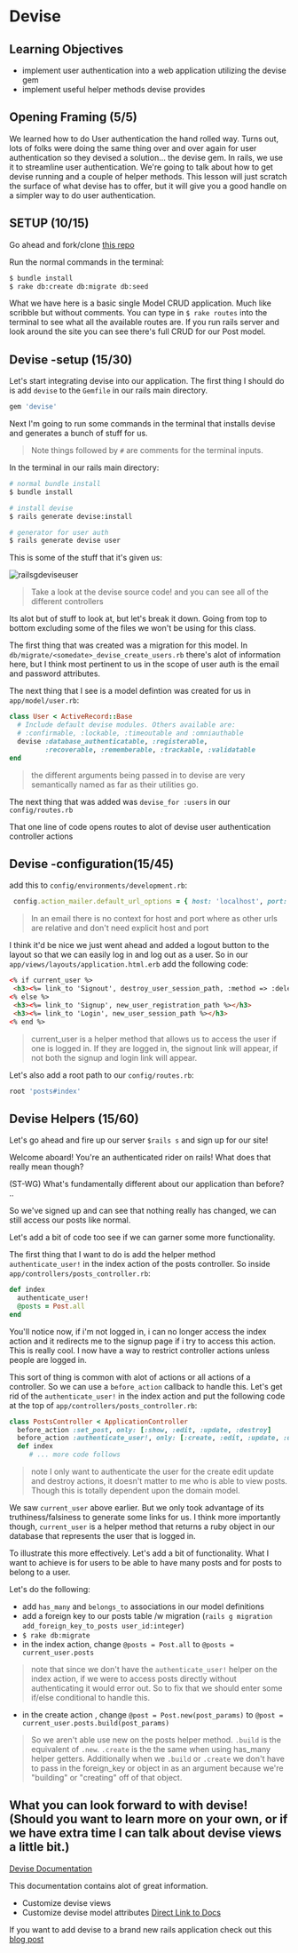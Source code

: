 # Devise

## Learning Objectives
- implement user authentication into a web application utilizing the devise gem
- implement useful helper methods devise provides

## Opening Framing (5/5)

We learned how to do User authentication the hand rolled way. Turns out, lots of folks were doing the same thing over and over again for user authentication so they devised a solution... the devise gem. In rails, we use it to streamline user authentication. We're going to talk about how to get devise running and a couple of helper methods. This lesson will just scratch the surface of what devise has to offer, but it will give you a good handle on a simpler way to do user authentication.

## SETUP (10/15)

Go ahead and fork/clone [this repo](https://github.com/ga-dc/devise_blog/tree/starter)

Run the normal commands in the terminal:

```bash
$ bundle install
$ rake db:create db:migrate db:seed
```

What we have here is a basic single Model CRUD application. Much like scribble but without comments. You can type in `$ rake routes` into the terminal to see what all the available routes are. If you run rails server and look around the site you can see there's full CRUD for our Post model.

## Devise -setup (15/30)

Let's start integrating devise into our application. The first thing I should do is add `devise` to the `Gemfile` in our rails main directory.

```ruby
gem 'devise'
```

Next I'm going to run some commands in the terminal that installs devise and generates a bunch of stuff for us.

> Note things followed by `#` are comments for the terminal inputs.

In the terminal in our rails main directory:

```bash
# normal bundle install
$ bundle install

# install devise
$ rails generate devise:install

# generator for user auth
$ rails generate devise user
```

This is some of the stuff that it's given us:

![railsgdeviseuser](images/railsgdeviseuser.png)

> Take a look at the devise source code! and you can see all of the different controllers


Its alot but of stuff to look at, but let's break it down. Going from top to bottom excluding some of the files we won't be using for this class.

The first thing that was created was a migration for this model. In `db/migrate/<somedate>_devise_create_users.rb` there's alot of information here, but I think most pertinent to us in the scope of user auth is the email and password attributes.

The next thing that I see is a model defintion was created for us in `app/model/user.rb`:

```ruby
class User < ActiveRecord::Base
  # Include default devise modules. Others available are:
  # :confirmable, :lockable, :timeoutable and :omniauthable
  devise :database_authenticatable, :registerable,
         :recoverable, :rememberable, :trackable, :validatable
end

```

> the different arguments being passed in to devise are very semantically named as far as their utilities go.

The next thing that was added was `devise_for :users` in our `config/routes.rb`

That one line of code opens routes to alot of devise user authentication controller actions


## Devise -configuration(15/45)
add this to `config/environments/development.rb`:

```ruby
 config.action_mailer.default_url_options = { host: 'localhost', port: 3000 }
 ```
> In an email there is no context for host and port where as other urls are relative and don't need explicit host and port

 I think it'd be nice we just went ahead and added a logout button to the layout so that we can easily log in and log out as a user. So in our `app/views/layouts/application.html.erb` add the following code:


 ```html
<% if current_user %>
  <h3><%= link_to 'Signout', destroy_user_session_path, :method => :delete %></h3>
<% else %>
  <h3><%= link_to 'Signup', new_user_registration_path %></h3>
  <h3><%= link_to 'Login', new_user_session_path %></h3>
<% end %>
```
> current_user is a helper method that allows us to access the user if one is logged in. If they are logged in, the signout link will appear, if not both the signup and login link will appear.


Let's also add a root path to our `config/routes.rb`:

```ruby
root 'posts#index'
```

## Devise Helpers (15/60)

Let's go ahead and fire up our server `$rails s` and sign up for our site!

Welcome aboard! You're an authenticated rider on rails! What does that really mean though?

(ST-WG) What's fundamentally different about our application than before? ..

So we've signed up and can see that nothing really has changed, we can still access our posts like normal.

Let's add a bit of code too see if we can garner some more functionality.

The first thing that I want to do is add the helper method `authenticate_user!` in the index action of the posts controller. So inside `app/controllers/posts_controller.rb`:

```ruby
def index
  authenticate_user!
  @posts = Post.all
end
```

You'll notice now, if i'm not logged in, i can no longer access the index action and it redirects me to the signup page if i try to access this action. This is really cool. I now have a way to restrict controller actions unless people are logged in.

This sort of thing is common with alot of actions or all actions of a controller. So we can use a `before_action` callback to handle this. Let's get rid of the `authenticate_user!` in the index action and put the following code at the top of `app/controllers/posts_controller.rb`:

```ruby
class PostsController < ApplicationController
  before_action :set_post, only: [:show, :edit, :update, :destroy]
  before_action :authenticate_user!, only: [:create, :edit, :update, :destroy]
  def index
     # ... more code follows
```

> note I only want to authenticate the user for the create edit update and destroy actions, it doesn't matter to me who is able to view posts. Though this is totally dependent upon the domain model.

We saw `current_user` above earlier. But we only took advantage of its truthiness/falsiness to generate some links for us. I think more importantly though, `current_user` is a helper method that returns a ruby object in our database that represents the user that is logged in.

To illustrate this more effectively. Let's add a bit of functionality. What I want to achieve is for users to be able to have many posts and for posts to belong to a user.

Let's do the following:
- add `has_many` and `belongs_to` associations in our model definitions
- add a foreign key to our posts table /w migration (`rails g migration add_foreign_key_to_posts user_id:integer`)
- `$ rake db:migrate`
- in the index action, change `@posts = Post.all` to `@posts = current_user.posts`
> note that since we don't have the `authenticate_user!` helper on the index action, if we were to access posts directly without authenticating it would error out. So to fix that we should enter some if/else conditional to handle this.

- in the create action , change `@post = Post.new(post_params)` to `@post = current_user.posts.build(post_params)`
> So we aren't able use new on the posts helper method. `.build` is the equivalent of `.new`. `.create` is the the same when using has_many helper getters. Additionally when we `.build` or `.create` we don't have to pass in the foreign_key or object in as an argument because we're "building" or "creating" off of that object.

## What you can look forward to with devise! (Should you want to learn more on your own, or if we have extra time I can talk about devise views a little bit.)

[Devise Documentation](https://github.com/plataformatec/devise)

This documentation contains alot of great information.

- Customize devise views
- Customize devise model attributes [Direct Link to Docs](https://github.com/plataformatec/devise#strong-parameters)

If you want to add devise to a brand new rails application check out this [blog post](http://andrewsunglaekim.github.io/Getting-a-handle-on-devise/)
